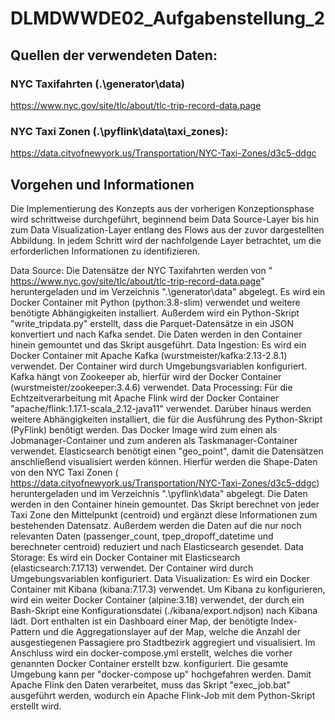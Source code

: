 # DLMDWWDE02_Aufgabenstellung_2

## Quellen der verwendeten Daten:

### NYC Taxifahrten (.\generator\data)
https://www.nyc.gov/site/tlc/about/tlc-trip-record-data.page

### NYC Taxi Zonen (.\pyflink\data\taxi_zones):
https://data.cityofnewyork.us/Transportation/NYC-Taxi-Zones/d3c5-ddgc


## Vorgehen und Informationen

Die Implementierung des Konzepts aus der vorherigen Konzeptionsphase wird schrittweise durchgeführt, beginnend beim Data Source-Layer bis hin zum Data Visualization-Layer entlang des Flows aus der zuvor dargestellten Abbildung. In jedem Schritt wird der nachfolgende Layer betrachtet, um die erforderlichen Informationen zu identifizieren.

Data Source: 
Die Datensätze der NYC Taxifahrten werden von " https://www.nyc.gov/site/tlc/about/tlc-trip-record-data.page" heruntergeladen und im Verzeichnis ".\generator\data" abgelegt.
Es wird ein Docker Container mit Python (python:3.8-slim) verwendet und weitere benötigte Abhängigkeiten installiert. 
Außerdem wird ein Python-Skript "write_tripdata.py" erstellt, dass die Parquet-Datensätze in ein JSON konvertiert und nach Kafka sendet. Die Daten werden in den Container hinein gemountet und das Skript ausgeführt.
Data Ingestion: 
Es wird ein Docker Container mit Apache Kafka (wurstmeister/kafka:2.13-2.8.1) verwendet. Der Container wird durch Umgebungsvariablen konfiguriert. 
Kafka hängt von Zookeeper ab, hierfür wird der Docker Container (wurstmeister/zookeeper:3.4.6) verwendet.
Data Processing: 
Für die Echtzeitverarbeitung mit Apache Flink wird der Docker Container "apache/flink:1.17.1-scala_2.12-java11" verwendet. Darüber hinaus werden weitere Abhängigkeiten installiert, die für die Ausführung des Python-Skript (PyFlink) benötigt werden.
Das Docker Image wird zum einen als Jobmanager-Container und zum anderen als Taskmanager-Container verwendet.
Elasticsearch benötigt einen "geo_point", damit die Datensätzen anschließend visualisiert werden können. Hierfür werden die Shape-Daten von den NYC Taxi Zonen ( https://data.cityofnewyork.us/Transportation/NYC-Taxi-Zones/d3c5-ddgc) heruntergeladen und im Verzeichnis ".\pyflink\data" abgelegt. Die Daten werden in den Container hinein gemountet.
Das Skript berechnet von jeder Taxi Zone den Mittelpunkt (centroid) und ergänzt diese Informationen zum bestehenden Datensatz. Außerdem werden die Daten auf die nur noch relevanten Daten (passenger_count, tpep_dropoff_datetime und berechneter centroid) reduziert und nach Elasticsearch gesendet.
Data Storage:
Es wird ein Docker Container mit Elasticsearch (elasticsearch:7.17.13) verwendet. Der Container wird durch Umgebungsvariablen konfiguriert. 
Data Visualization: 
Es wird ein Docker Container mit Kibana (kibana:7.17.3) verwendet. Um Kibana zu konfigurieren, wird ein weiter Docker Container (alpine:3.18) verwendet, der durch ein Bash-Skript eine Konfigurationsdatei (./kibana/export.ndjson) nach Kibana lädt. Dort enthalten ist ein Dashboard einer Map, der benötigte Index-Pattern und die Aggregationslayer auf der Map, welche die Anzahl der ausgestiegenen Passagiere pro Stadtbezirk aggregiert und visualisiert.
Im Anschluss wird ein docker-compose.yml erstellt, welches die vorher genannten Docker Container erstellt bzw. konfiguriert. Die gesamte Umgebung kann per "docker-compose up" hochgefahren werden. Damit Apache Flink den Daten verarbeitet, muss das Skript "exec_job.bat" ausgeführt werden, wodurch ein Apache Flink-Job mit dem Python-Skript erstellt wird.